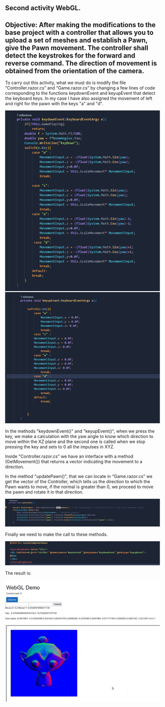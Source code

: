 ## Second activity WebGL.
## Objective: After making the modifications to the base project with a controller that allows you to upload a set of meshes and establish a Pawn, give the Pawn movement. The controller shall detect the keystrokes for the forward and reverse command. The direction of movement is obtained from the orientation of the camera.

To carry out this activity, what we must do is modify the file “Controller.razor.cs” and “Game.razor.cs” by changing a few lines of code corresponding to the functions keydownEvent and keyupEvent that detect the keyboard keys. In my case I have also assigned the movement of left and right for the pawn with the keys "a" and "d".

![gif ejercicio 1](/images/Captura1.png)
![gif ejercicio 1](/images/Captura2.png)

In the methods "keydownEvent()" and "keyupEvent()", when we press the key, we make a calculation with the yaw angle to know which direction to move within the XZ plane and the second one is called when we stop pressing the key and sets to 0 all the impulses in XYZ.

Inside "Controller.razor.cs" we have an interface with a method (GetMovement()) that returns a vector indicating the movement to a direction.

In the method "updatePawn()", that we can locate in “Game.razor.cs” we get the vector of the Controller, which tells us the direction to which the Pawn wants to move, if the normal is greater than 0, we proceed to move the pawn and rotate it in that direction.

![gif ejercicio 1](/images/Captura4.png)

Finally we need to make the call to these methods.

![gif ejercicio 1](/images/Captura3.png)

The result is:

![gif ejercicio 1](/images/gif.gif)
